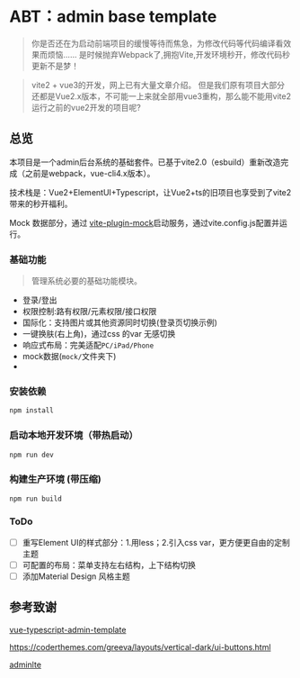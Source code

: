 # ABT：admin base template

> 你是否还在为启动前端项目的缓慢等待而焦急，为修改代码等代码编译看效果而烦恼……
> 是时候抛弃Webpack了,拥抱Vite,开发环境秒开，修改代码秒更新不是梦！

> vite2 + vue3的开发，网上已有大量文章介绍。
但是我们原有项目大部分还都是Vue2.x版本，不可能一上来就全部用vue3重构，那么能不能用vite2运行之前的vue2开发的项目呢?

## 总览

本项目是一个admin后台系统的基础套件。已基于vite2.0（esbuild）重新改造完成（之前是webpack，vue-cli4.x版本）。

技术栈是：Vue2+ElementUI+Typescript，让Vue2+ts的旧项目也享受到了vite2带来的秒开福利。

Mock 数据部分，通过 [vite-plugin-mock](https://github.com/anncwb/vite-plugin-mock)启动服务，通过vite.config.js配置并运行。

### 基础功能
> 管理系统必要的基础功能模块。

- 登录/登出
- 权限控制:路有权限/元素权限/接口权限
- 国际化：支持图片或其他资源同时切换(登录页切换示例)
- 一键换肤(右上角)，通过css 的var 无感切换
- 响应式布局：完美适配`PC/iPad/Phone`
- mock数据(`mock/`文件夹下)
- 

### 安装依赖

```bash
npm install
```
### 启动本地开发环境（带热启动）

```bash
npm run dev
```
### 构建生产环境 (带压缩)

```bash
npm run build
```

### ToDo 

- [ ] 重写Element UI的样式部分：1.用less；2.引入css var，更方便更自由的定制主题
- [ ] 可配置的布局：菜单支持左右结构，上下结构切换
- [ ] 添加Material Design 风格主题

## 参考致谢

[vue-typescript-admin-template](https://github.com/Armour/vue-typescript-admin-template/tree/minimal) 

https://coderthemes.com/greeva/layouts/vertical-dark/ui-buttons.html

[adminlte](adminlte.io)